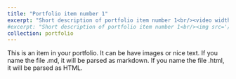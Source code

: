 ```yaml
---
title: "Portfolio item number 1"
excerpt: "Short description of portfolio item number 1<br/><video width='600' controls><source src='/files/AIM20_0422_VI_fi.mp4' type='video/mp4'> Your browser does not support the video tag.</video>"
#excerpt: "Short description of portfolio item number 1<br/><img src='/images/500x300.png'>"
collection: portfolio
---
```


This is an item in your portfolio. It can be have images or nice text. If you name the file .md, it will be parsed as markdown. If you name the file .html, it will be parsed as HTML. 
